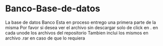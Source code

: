 # Banco-Base-de-datos
La base de datos Banco
Esta en proceso entrego una primera parte de la misma
Por favor si desea ver el archivo sin descargar solo de click en . en cada unode los archivos del repositorio 
Tambien inclui los mismos en archivo .rar en caso de que lo requiera 
